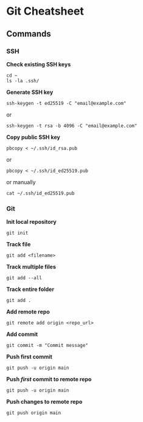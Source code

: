 # Git Cheatsheet

## Commands

### SSH

**Check existing SSH keys**
```
cd ~
ls -la .ssh/
```

**Generate SSH key**
```
ssh-keygen -t ed25519 -C "email@example.com"
```
or
```
ssh-keygen -t rsa -b 4096 -C "email@example.com"
```

**Copy public SSH key**
```
pbcopy < ~/.ssh/id_rsa.pub
```
or
```
pbcopy < ~/.ssh/id_ed25519.pub
```
or manually
```
cat ~/.ssh/id_ed25519.pub
```

### Git

**Init local repository**
```
git init
```

**Track file**
```
git add <filename> 
```

**Track multiple files**
```
git add --all
```

**Track entire folder**
```
git add .
```

**Add remote repo**
```
git remote add origin <repo_url>
```

**Add commit**
```
git commit -m "Commit message"
```

**Push first commit**
```
git push -u origin main
```

**Push **_first_** commit to remote repo**
```
git push -u origin main
```

**Push changes to remote repo**
```
git push origin main
```
